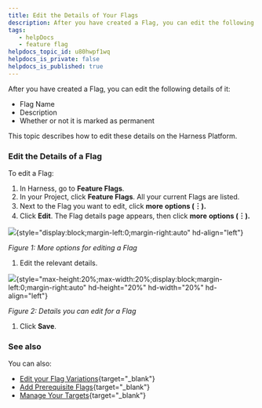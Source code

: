 ```yaml
---
title: Edit the Details of Your Flags
description: After you have created a Flag, you can edit the following details of it&#58; Flag Name. Description. Whether or not it is marked as permanent. This topic describes how to edit these details on the Harnes…
tags: 
   - helpDocs
   - feature flag
helpdocs_topic_id: u80hwpf1wq
helpdocs_is_private: false
helpdocs_is_published: true
---
```


After you have created a Flag, you can edit the following details of it:

-   Flag Name
-   Description
-   Whether or not it is marked as permanent

This topic describes how to edit these details on the Harness Platform.

### Edit the Details of a Flag

To edit a Flag:

1.  In Harness, go to **Feature Flags**.
2.  In your Project, click **Feature Flags**. All your current Flags are
    listed.
3.  Next to the Flag you want to edit, click **more** **options (︙).**
4.  Click **Edit**. The Flag details page appears, then click **more**
    **options (︙).**

![](https://files.helpdocs.io/kw8ldg1itf/articles/u80hwpf1wq/1660572694398/2022-08-15-15-09-51.png){style="display:block;margin-left:0;margin-right:auto"
hd-align="left"}

*Figure 1: More options for editing a Flag*

1.  Edit the relevant details.

![](https://files.helpdocs.io/kw8ldg1itf/articles/u80hwpf1wq/1660572729308/2022-08-15-15-09-21.png){style="max-height:20%;max-width:20%;display:block;margin-left:0;margin-right:auto"
hd-height="20%" hd-width="20%" hd-align="left"}

*Figure 2: Details you can edit for a Flag*

1.  Click **Save**.

### See also

You can also:

-   [Edit your Flag
    Variations](/article/8bf3us11kz-manage-variations){target="_blank"}
-   [Add Prerequisite
    Flags](/article/iijdahygdm-add-prerequisites-to-feature-flag){target="_blank"}
-   [Manage Your
    Targets](/category/xw2hz815l8-ff-target-management){target="_blank"}
